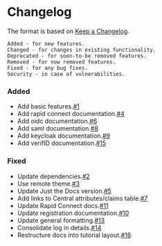 # Changelog

The format is based on [Keep a Changelog](https://keepachangelog.com/en/1.0.0/).

    Added - for new features.
    Changed - for changes in existing functionality.
    Deprecated - for soon-to-be removed features.
    Removed - for now removed features.
    Fixed - for any bug fixes.
    Security - in case of vulnerabilities.

### Added

- Add basic features.[#1](https://github.com/ausaccessfed/dev-portal/pull/1)
- Add rapid connect documentation.[#4](https://github.com/ausaccessfed/dev-portal/pull/4)
- Add oidc documentation.[#6](https://github.com/ausaccessfed/dev-portal/pull/6)
- Add saml documentation.[#8](https://github.com/ausaccessfed/dev-portal/pull/8)
- Add keycloak documentation.[#9](https://github.com/ausaccessfed/dev-portal/pull/9)
- Add verifID documentation.[#15](https://github.com/ausaccessfed/dev-portal/pull/15)

### Fixed

- Update dependencies.[#2](https://github.com/ausaccessfed/dev-portal/pull/2)
- Use remote theme.[#3](https://github.com/ausaccessfed/dev-portal/pull/3)
- Update Just the Docs version.[#5](https://github.com/ausaccessfed/dev-portal/pull/5)
- Add links to Central attributes/claims table.[#7](https://github.com/ausaccessfed/dev-portal/pull/7)
- Update Rapid Connect docs.[#11](https://github.com/ausaccessfed/dev-portal/pull/11)
- Update registration documentation.[#10](https://github.com/ausaccessfed/dev-portal/pull/10)
- Update general formatting.[#13](https://github.com/ausaccessfed/dev-portal/pull/13)
- Consolidate log in details.[#14](https://github.com/ausaccessfed/dev-portal/pull/14)
- Restructure docs into tutorial layout.[#16](https://github.com/ausaccessfed/dev-portal/pull/16)
